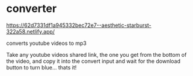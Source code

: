 # converter

https://62d7331df1a945332bec72e7--aesthetic-starburst-322a58.netlify.app/

converts youtube videos to mp3

Take any youtube videos shared link, the one you get from the bottom of the video, and copy it into the convert input
and wait for the download button to turn blue... thats it!

